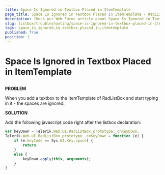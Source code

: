 ```yaml
---
title: Space Is Ignored in Textbox Placed in ItemTemplate
page_title: Space Is Ignored in Textbox Placed in ItemTemplate - RadListBox
description: Check our Web Forms article about Space Is Ignored in Textbox Placed in ItemTemplate.
slug: listbox/troubleshooting/space-is-ignored-in-textbox-placed-in-itemtemplate
tags: space,is,ignored,in,textbox,placed,in,itemtemplate
published: True
position: 1
---
```


# Space Is Ignored in Textbox Placed in ItemTemplate

## 

**PROBLEM**

When you add a textbox to the ItemTemplate of RadListBox and start typing in it - the spaces are ignored.

**SOLUTION**

Add the following javascript code right after the listbox declaration:

````JavaScript
var keyDown = Telerik.Web.UI.RadListBox.prototype._onKeyDown;
Telerik.Web.UI.RadListBox.prototype._onKeyDown = function (e) {
	if (e.keyCode == Sys.UI.Key.space) {
		return;
	}
	else {
		keyDown.apply(this, arguments);
	}
}	 
````




